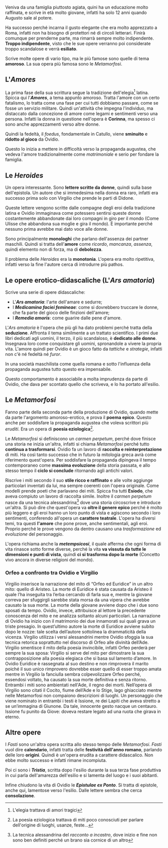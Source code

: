 Veniva da una famiglia piuttosto agiata, quini ha un educazione molto raffinata, e scrive in età molto giovane, infatti ha solo 12 anni quando Augusto sale al potere. 

Ha successo perché incarna il gusto elegante che era molto apprezzato a Roma, infatti non ha bisogno di protettori né di circoli letterari. Finirà comunque per prenderne parte, ma rimarrà sempre molto indipendente. **Troppo indipendente**, visto che le sue opere verranno poi considerate troppo scandalose e verrà **esiliato**.

Scrive molte opere di vario tipo, ma le più famose sono quelle di tema **amoroso**. La sua opera più famosa sono le *Metamorfosi*. 

## L'*Amores* 

La prima fase della sua scrittura segue la tradizione dell'elegia[^1] latina.  
Spicca qui l'***Amores***, a tema appunto amoroso. Tratta l'amore con un certo fatalismo, lo tratta come una fase per cui tutti dobbiamo passare, come se fosse un servizio militare. 
Quindi un'attività che impegna l'individuo, ma distaccato dalla concezione di amore come legami e sentimenti verso una persona. Infatti la donna in questione nell'opera è **Corinna**, ma spesso ci sono anche apprezzamenti verso altre donne.  

Quindi la fedeltà, il *foedus*, fondamentale in Catullo, viene **sminuito** e **ridotto al gioco** da Ovidio.  

Questo lo inizia a mettere in difficoltà verso la propaganda augustea, che vedeva l'amore tradizionalmente come *matrimoniale* e serio per fondare la famiglia. 

## Le *Heroides* 

Un opera interessante. Sono **lettere scritte da donne**, quindi sulla base dell'epistola. Un autore che si immedesima nella donna era raro, infatti era successo prima solo con Virgilio che prende le parti di Didone. 

Queste lettere vengono scritte dalle compagne degli eroi della tradizione latina e Ovidio immaginava come potessero sentirsi queste donne costantemente abbandonate dai loro compagni in giro per il mondo (Come Ulisse che abbandona sua moglie e gira il mondo). È importante perché nessuno prima avrebbe mai dato voce alle donne. 

Sono principalmente **monologhi** che parlano dell'assenza dei partner maschili. Quindi si tratta dell'**amore** come *ricordo*, *mancanza*, *assenza*, quindi elemento non di forza, ma di **debolezza**. 

Il problema delle *Heroides* era la **monotonia**. L'opera era molto ripetitiva, infatti verso la fine l'autore cerca di introdurre più pathos. 

## Le opere erotico-didascaliche (L'*Ars amatoria*) 

Scrive una serie di opere didascaliche: 

- L'***Ars amatoria***: l'arte dell'amare e sedurre; 
- I ***Medicamina faciei femineae***: come si dovrebbero truccare le donne, che fa parte del gioco delle finzioni dell'amore; 
- I ***Remedia amoris***: come guarire dalle pene d'amore. 

L'*Ars amatoria* è l'opera che più gli ha dato problemi perché tratta della **seduzione**. Affronta il tema similmente a un trattato scientifico. I primi due libri dedicati agli uomini, il terzo, il più scandaloso, è **dedicato alle donne**. Insegnava loro come conquistare gli uomini, spronandole a vivere la propria vita. L'amore quindi per Ovidio è un gioco fatto da *tattiche* e *strategie*, infatti non c'è né fedeltà né *furor*. 

In una società maschilista come quella romana e sotto l'influenza della propaganda augustea tutto questo era impensabile. 

Questo comportamento è associabile a molta imprudenza da parte di Ovidio, che dava per scontato quello che scriveva, e lo ha portato all'esilio. 

## Le *Metamorfosi*

Fanno parte della seconda parte della produzione di Ovidio, quando mette da parte l'argomento amoroso-erotico, e prova il **poema epico**. Questo anche per soddisfare la propaganda augustea che voleva scrittori più *eruditi*. Era un opera di **poesia eziologica**[^2].

Le *Metamorfosi* si definiscono un *carmen perpetum*, perché dove finisce una storia ne inizia un'altra, infatti si chiama *Metamorfosi* perché tutto **continua a trasformarsi**.
Ovidio fa un lavoro di **raccolta e reinterpretazione** di miti. Ha così tanto successo che in futuro la mitologia greca avrà come riferimento quest'opera.
Per soddisfare la propaganda dipingeva il tempo contemporaneo come **massima evoluzione** della storia passata, e allo stesso tempo il **ciclo si conclude** ritornando agli antichi valori.

Riscrive i miti secondo il suo **stile ricco e raffinato** e alle volte aggiunge particolari inventati da lui, ma sempre coerenti con l'opera originale. Come modelli prende poeti che parlavano dei miti. Spicca fra tutti **Esiodo**, che aveva compiuto un lavoro di raccolta simile. Inoltre il *carmen perpetum* nasce da una tecnica alessandrina[^3] dove una storia circoscrive e introduce un'altra. Si può dire che quest'opera va **oltre il genere epico** perché è molto più leggero e gli eroi hanno un loro punto di vista e agiscono secondo i loro sentimenti, conferendo all'opera un **carattere teatrale**. 
L'opera ha diversi temi, tra questi **l'amore** che pone prove, anche sentimentali, agli eroi. Proprio perché le prove vengono da dentro causano una *trasformazione* ed *evoluzione* del personaggio.

L'opera richiama anche la ***metempsicosi***, il quale afferma che ogni forma di vita rinasce sotto forme diverse, perché la vita **va vissuta da tutte le dimensioni e punti di vista**, quindi **ci si trasforma dopo la morte** (Concetto vivo ancora in diverse religioni del mondo). 

### Orfeo a confronto tra Ovidio e Virgilio
Virgilio inserisce la narrazione del mito di “Orfeo ed Euridice” in un altro mito: quello di Aristeo. La morte di Euridice è stata causata da Aristeo il quale l’ha inseguita tra l’erba cercando di farla sua e, mentre la giovane correva per sfuggirgli sarebbe stata morsa da una vipera che avrebbe causato la sua morte. La morte della giovane avviene dopo che i due sono sposati da tempo.
Ovidio, invece, attribuisce al lettore la precedente conoscenza del mito e ne analizza soltanto alcuni particolari. La narrazione di Ovidio ha inizio con il matrimonio dei due innamorati sui quali grava un triste 
presagio. In quest’ultimo autore la morte di Euridice avviene subito dopo le nozze: tale scelta dell’autore sottolinea la drammaticità della vicenza. 
Virgilio utilizza i versi alessandrini mentre Ovidio sfoggia la sua tecnica retorica soprattutto nel discorso di Orfeo alle divinità dell’Ade. 
Virgilio smentisce il mito della poesia invincibile, infatti Orfeo perderà per sempre la sua sposa: Virgilio si serve del mito per dimostrare la sua contrapposizione alla poesia elegiaca che si basa sul lamento d’amore.
In Ovidio Euridice è rassegnata al suo destino e non rimprovera il marito poiché il suo unico 
rimprovero dovrebbe esser quello di esser troppo amata mentre in Virgilio la fanciulla sembra 
colpevolizzare Orfeo perché, essendosi voltato, ha causato la sua morte definitiva e senza ritorno. 
Entrambi i miti sono ambientati nell'Ade, il regno dei morti.
Nell’opera di Virgilio sono citati il Cocito, fiume dell’Ade e lo Stige, lago ghiacciato mentre nelle Metamorfosi non compaiono descrizioni di luoghi. Un personaggio che viene nominato in entrambi i testi è Issione, re dei Lapiti che aveva stretto a se un’immagina di Giunone. Da tale, innocente gesto nacque un centauro. Issione fu punito da Giove: doveva restare legato ad una ruota che girava in eterno.

## Altre opere
I *Fasti* sono un'altra opera scritta allo stesso tempo delle *Metamorfosi*. *Fasti* vuol dire **calendario**, infatti tratta delle **festività dell'anno romano**, parlando delle loro **origini**.
Quindi è un'opera erudita a carattere didascalico. Non ebbe molto successo e infatti rimane incompiuta.

Poi ci sono i ***Tristia***, scritta dopo l'esilio durante la sua terza fase produttiva in cui parla dell'amarezza dell'esilio e si lamenta del luogo e i suoi abitanti.

Infine chiudono la vita di Ovidio le ***Epistulae ex Ponto***. Si tratta di epistole, anche qui, lamentose verso l'esilio. Dalle lettere sembra che cerca **consolazione**.

[^1]: L'elegia trattava di amori tragici
[^2]: La poesia eziologica trattava di miti poco conosciuti per parlare dell'origine di luoghi, usanze, feste... 
[^3]: La tecnica alessandrina del *racconto a incastro*, dove inizio e fine non sono ben definiti perché un brano sia cornice di un altro